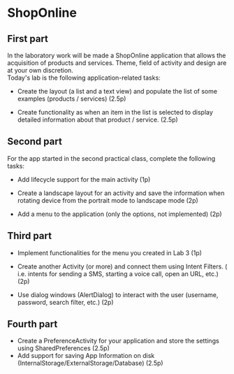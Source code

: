 # ShopOnline
## First part
In the laboratory work will be made a ShopOnline application that allows the acquisition of products and services. Theme, field of activity and design are at your own discretion.  
Today's lab is the following application-related tasks:  

- Create the layout (a list and a text view) and populate the list of some examples (products / services) (2.5p)

- Create functionality as when an item in the list is selected to display detailed information about that product / service. (2.5p)

## Second part
For the app started in the second practical class, complete the following tasks:

- Add lifecycle support for the main activity (1p)

- Create a landscape layout for an activity and save the information when rotating device from the portrait mode to landscape mode (2p)

- Add a menu to the application (only the options, not implemented) (2p)

## Third part
- Implement functionalities for the menu you created in Lab 3 (1p)

- Create another Activity (or more) and connect them using Intent Filters. ( i.e. intents for sending a SMS, starting a voice call, open an URL, etc.) (2p)

- Use dialog windows (AlertDialog) to interact with the user (username, password, search filter, etc.) (2p)

## Fourth part
- Create a PreferenceActivity for your application and store the settings using SharedPreferences (2.5p)
- Add support for saving App Information on disk (InternalStorage/ExternalStorage/Database) (2.5p)


